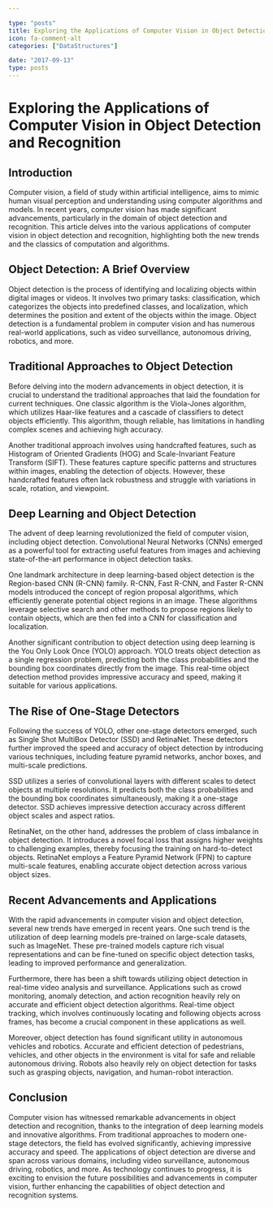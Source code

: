 ```yaml
---

type: "posts"
title: Exploring the Applications of Computer Vision in Object Detection and Recognition
icon: fa-comment-alt
categories: ["DataStructures"]

date: "2017-09-13"
type: posts
---
```





# Exploring the Applications of Computer Vision in Object Detection and Recognition

## Introduction

Computer vision, a field of study within artificial intelligence, aims to mimic human visual perception and understanding using computer algorithms and models. In recent years, computer vision has made significant advancements, particularly in the domain of object detection and recognition. This article delves into the various applications of computer vision in object detection and recognition, highlighting both the new trends and the classics of computation and algorithms.

## Object Detection: A Brief Overview

Object detection is the process of identifying and localizing objects within digital images or videos. It involves two primary tasks: classification, which categorizes the objects into predefined classes, and localization, which determines the position and extent of the objects within the image. Object detection is a fundamental problem in computer vision and has numerous real-world applications, such as video surveillance, autonomous driving, robotics, and more.

## Traditional Approaches to Object Detection

Before delving into the modern advancements in object detection, it is crucial to understand the traditional approaches that laid the foundation for current techniques. One classic algorithm is the Viola-Jones algorithm, which utilizes Haar-like features and a cascade of classifiers to detect objects efficiently. This algorithm, though reliable, has limitations in handling complex scenes and achieving high accuracy.

Another traditional approach involves using handcrafted features, such as Histogram of Oriented Gradients (HOG) and Scale-Invariant Feature Transform (SIFT). These features capture specific patterns and structures within images, enabling the detection of objects. However, these handcrafted features often lack robustness and struggle with variations in scale, rotation, and viewpoint.

## Deep Learning and Object Detection

The advent of deep learning revolutionized the field of computer vision, including object detection. Convolutional Neural Networks (CNNs) emerged as a powerful tool for extracting useful features from images and achieving state-of-the-art performance in object detection tasks.

One landmark architecture in deep learning-based object detection is the Region-based CNN (R-CNN) family. R-CNN, Fast R-CNN, and Faster R-CNN models introduced the concept of region proposal algorithms, which efficiently generate potential object regions in an image. These algorithms leverage selective search and other methods to propose regions likely to contain objects, which are then fed into a CNN for classification and localization.

Another significant contribution to object detection using deep learning is the You Only Look Once (YOLO) approach. YOLO treats object detection as a single regression problem, predicting both the class probabilities and the bounding box coordinates directly from the image. This real-time object detection method provides impressive accuracy and speed, making it suitable for various applications.

## The Rise of One-Stage Detectors

Following the success of YOLO, other one-stage detectors emerged, such as Single Shot MultiBox Detector (SSD) and RetinaNet. These detectors further improved the speed and accuracy of object detection by introducing various techniques, including feature pyramid networks, anchor boxes, and multi-scale predictions.

SSD utilizes a series of convolutional layers with different scales to detect objects at multiple resolutions. It predicts both the class probabilities and the bounding box coordinates simultaneously, making it a one-stage detector. SSD achieves impressive detection accuracy across different object scales and aspect ratios.

RetinaNet, on the other hand, addresses the problem of class imbalance in object detection. It introduces a novel focal loss that assigns higher weights to challenging examples, thereby focusing the training on hard-to-detect objects. RetinaNet employs a Feature Pyramid Network (FPN) to capture multi-scale features, enabling accurate object detection across various object sizes.

## Recent Advancements and Applications

With the rapid advancements in computer vision and object detection, several new trends have emerged in recent years. One such trend is the utilization of deep learning models pre-trained on large-scale datasets, such as ImageNet. These pre-trained models capture rich visual representations and can be fine-tuned on specific object detection tasks, leading to improved performance and generalization.

Furthermore, there has been a shift towards utilizing object detection in real-time video analysis and surveillance. Applications such as crowd monitoring, anomaly detection, and action recognition heavily rely on accurate and efficient object detection algorithms. Real-time object tracking, which involves continuously locating and following objects across frames, has become a crucial component in these applications as well.

Moreover, object detection has found significant utility in autonomous vehicles and robotics. Accurate and efficient detection of pedestrians, vehicles, and other objects in the environment is vital for safe and reliable autonomous driving. Robots also heavily rely on object detection for tasks such as grasping objects, navigation, and human-robot interaction.

## Conclusion

Computer vision has witnessed remarkable advancements in object detection and recognition, thanks to the integration of deep learning models and innovative algorithms. From traditional approaches to modern one-stage detectors, the field has evolved significantly, achieving impressive accuracy and speed. The applications of object detection are diverse and span across various domains, including video surveillance, autonomous driving, robotics, and more. As technology continues to progress, it is exciting to envision the future possibilities and advancements in computer vision, further enhancing the capabilities of object detection and recognition systems.